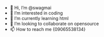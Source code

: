 - 👋 Hi, I’m @swagmai
- 👀 I’m interested in coding
- 🌱 I’m currently learning html
- 💞️ I’m looking to collaborate on opensource
- 📫 How to reach me {09065538134}

<!---
swagmai/swagmai is a ✨ special ✨ repository because its `README.md` (this file) appears on your GitHub profile.
You can click the Preview link to take a look at your changes.
--->
